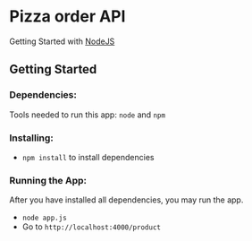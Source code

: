 # Pizza order API
Getting Started with [NodeJS](https://nodejs.org/en/)

## Getting Started

### Dependencies:
Tools needed to run this app: `node` and `npm`

### Installing:
* `npm install` to install dependencies

### Running the App:
After you have installed all dependencies, you may run the app.

- `node app.js`
- Go to `http://localhost:4000/product`



